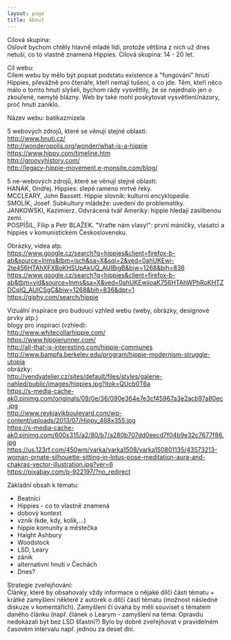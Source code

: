 ```yaml
---
layout: page
title: About
---
```


Cílová skupina:  
Oslovit bychom chtěly hlavně mladé lidi, protože většina z nich už dnes
netuší, co to vlastně znamená Hippies. Cílová skupina: 14 - 20 let.

Cíl webu:  
Cílem webu by mělo být popsat podstatu existence a "fungování" hnutí
Hippies, převážně pro čtenáře, kteří nemají tušení, o co jde. Těm, kteří
něco málo o tomto hnutí slyšeli, bychom rády vysvětlily, že se nejednalo jen o zkouřené, nemyté blázny. Web by také mohl poskytovat vysvětlení/názory, proč hnutí zaniklo.

Název webu: batikazmizela

5 webových zdrojů, které se věnují stejné oblasti:  
http://www.hnuti.cz/  
http://wonderopolis.org/wonder/what-is-a-hippie  
https://www.hippy.com/timeline.htm  
http://groovyhistory.com/  
http://legacy-hippie-movement.e-monsite.com/blog/  

5 ne-webových zdrojů, které se věnují stejné oblasti:  
HANÁK, Ondřej. Hippies: slepé rameno mrtvé řeky.  
MCCLEARY, John Bassett. Hippie slovník: kulturní encyklopedie.  
SMOLÍK, Josef. Subkultury mládeže: uvedení do problematiky.  
JANKOWSKI, Kazimierz. Odvrácená tvář Ameriky: hippie hledají zaslíbenou zemi.  
POSPÍŠIL, Filip a Petr BLAŽEK. "Vraťte nám vlasy!": první máničky, vlasatci a hippies v komunistickém Československu.  

Obrázky, videa atp.  
https://www.google.cz/search?q=hippies&client=firefox-b-ab&source=lnms&tbm=isch&sa=X&sqi=2&ved=0ahUKEwi-2te456HTAhXFXBoKHSUpAkUQ_AUIBigB&biw=1268&bih=836  
https://www.google.cz/search?q=hippies&client=firefox-b-ab&tbm=vid&source=lnms&sa=X&ved=0ahUKEwiioaK756HTAhWPhRoKHTZDCqIQ_AUICSgC&biw=1268&bih=836&dpr=1  
https://giphy.com/search/hippie  

Vizuální inspirace pro budoucí vzhled webu (weby, obrázky, designové prvky atp.)  
blogy pro inspiraci (vzhled):  
http://www.whitecollarhippie.com/  
https://www.hippierunner.com/  
http://all-that-is-interesting.com/hippie-communes  
http://www.bampfa.berkeley.edu/program/hippie-modernism-struggle-utopia  
obrázky:  
http://vendyatelier.cz/sites/default/files/styles/galerie-nahled/public/images/hippies.jpg?itok=QUcb0T6a  
https://s-media-cache-ak0.pinimg.com/originals/09/0e/36/090e364e7e3cf45967a3e2acb97a80ec.jpg  
http://www.reykjavikboulevard.com/wp-content/uploads/2013/07/Hippy_468x355.jpg  
https://s-media-cache-ak0.pinimg.com/600x315/a2/80/b7/a280b707dd0eecd7f04b9e32c7677f86.jpg  
https://us.123rf.com/450wm/varka/varka1508/varka150801135/43573213-woman-ornate-silhouette-sitting-in-lotus-pose-meditation-aura-and-chakras-vector-illustration.jpg?ver=6  
https://pixabay.com/p-922197/?no_redirect  

Základní obsah k tématu:
- Beatníci
- Hippies - co to vlastně znamená
- dobový kontext
- vznik (kde, kdy, kolik,...)
- hippie komunity a městečka
- Haight Ashbury
- Woodstock
- LSD, Leary
- zánik
- alternativní hnutí v Čechách
- Dnes?

Strategie zveřejňování:  
Články, které by obsahovaly vždy informace o nějaké dílčí části tématu +
krátké zamyšlení některé z autorek o dílčí části tématu (možnost následné diskuze v komentářích). Zamyšlení či úvaha by měli souviset s tématem daného článku (např. článek o Learym - zamyšlení na téma: Opravdu nedokázali být bez LSD šťastní?) Bylo by dobré zveřejňovat v pravidelném časovém intervalu např. jednou za deset dní.
